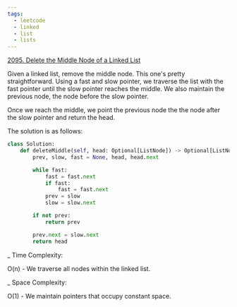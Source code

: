 ```yaml
---
tags:
  - leetcode
  - linked
  - list
  - lists
---
```


<a href="https://leetcode.com/problems/delete-the-middle-node-of-a-linked-list/">
2095. Delete the Middle Node of a Linked List</a>

Given a linked list, remove the middle node. This one's pretty straightforward.
Using a fast and slow pointer, we traverse the list with the fast pointer until
the slow pointer reaches the middle. We also maintain the previous node, the
node before the slow pointer.

Once we reach the middle, we point the previous node the the node after the slow
pointer and return the head.

The solution is as follows:

```python
class Solution:
    def deleteMiddle(self, head: Optional[ListNode]) -> Optional[ListNode]:
        prev, slow, fast = None, head, head.next

        while fast:
            fast = fast.next
            if fast:
                fast = fast.next
            prev = slow
            slow = slow.next

        if not prev:
            return prev

        prev.next = slow.next
        return head
```

\_ Time Complexity:

O(n) - We traverse all nodes within the linked list.

\_ Space Complexity:

O(1) - We maintain pointers that occupy constant space.

